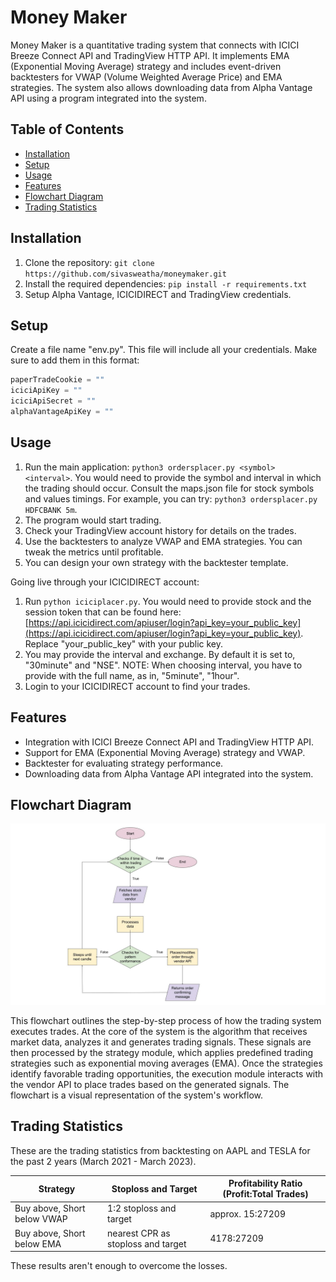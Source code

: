 # Money Maker

Money Maker is a quantitative trading system that connects with ICICI Breeze Connect API and TradingView HTTP API. It implements EMA (Exponential Moving Average) strategy and includes event-driven backtesters for VWAP (Volume Weighted Average Price) and EMA strategies. The system also allows downloading data from Alpha Vantage API using a program integrated into the system.

## Table of Contents

- [Installation](#installation)
- [Setup](#setup)
- [Usage](#usage)
- [Features](#features)
- [Flowchart Diagram](#flowchart-diagram)
- [Trading Statistics](#trading-statistics)

## Installation

1. Clone the repository: `git clone https://github.com/sivasweatha/moneymaker.git`
2. Install the required dependencies: `pip install -r requirements.txt`
3. Setup Alpha Vantage, ICICIDIRECT and TradingView credentials.

## Setup

Create a file name "env.py". This file will include all your credentials. Make sure to add them in this format:
```python
paperTradeCookie = ""
iciciApiKey = ""
iciciApiSecret = ""
alphaVantageApiKey = ""
```

## Usage

1. Run the main application: `python3 ordersplacer.py <symbol> <interval>`. You would need to provide the symbol and interval in which the trading should occur. Consult the maps.json file for stock symbols and values timings. For example, you can try: `python3 ordersplacer.py HDFCBANK 5m`.
2. The program would start trading.
3. Check your TradingView account history for details on the trades.
4. Use the backtesters to analyze VWAP and EMA strategies. You can tweak the metrics until profitable.
5. You can design your own strategy with the backtester template.

Going live through your ICICIDIRECT account:
1. Run `python iciciplacer.py`. You would need to provide stock and the session token that can be found here: [https://api.icicidirect.com/apiuser/login?api_key=your_public_key](https://api.icicidirect.com/apiuser/login?api_key=your_public_key). Replace "your_public_key" with your public key.
2. You may provide the interval and exchange. By default it is set to, "30minute" and "NSE".
NOTE: When choosing interval, you have to provide with the full name, as in, "5minute", "1hour".
3. Login to your ICICIDIRECT account to find your trades.

## Features

- Integration with ICICI Breeze Connect API and TradingView HTTP API.
- Support for EMA (Exponential Moving Average) strategy and VWAP.
- Backtester for evaluating strategy performance.
- Downloading data from Alpha Vantage API integrated into the system.

## Flowchart Diagram

![Flowchart](./flowchart.jpg)

This flowchart outlines the step-by-step process of how the trading system executes trades. At the core of the system is the algorithm that receives market data, analyzes it and generates trading signals. These signals are then processed by the strategy module, which applies predefined trading strategies such as exponential moving averages (EMA). Once the strategies identify favorable trading opportunities, the execution module interacts with the vendor API to place trades based on the generated signals. The flowchart is a visual representation of the system's workflow.

## Trading Statistics

These are the trading statistics from backtesting on AAPL and TESLA for the past 2 years (March 2021 - March 2023).

| Strategy | Stoploss and Target | Profitability Ratio (Profit:Total Trades)|
|-----------------|-----------------|-----------------|
| Buy above, Short below VWAP | 1:2 stoploss and target | approx. 15:27209 |
| Buy above, Short below EMA | nearest CPR as stoploss and target | 4178:27209 |

These results aren't enough to overcome the losses.